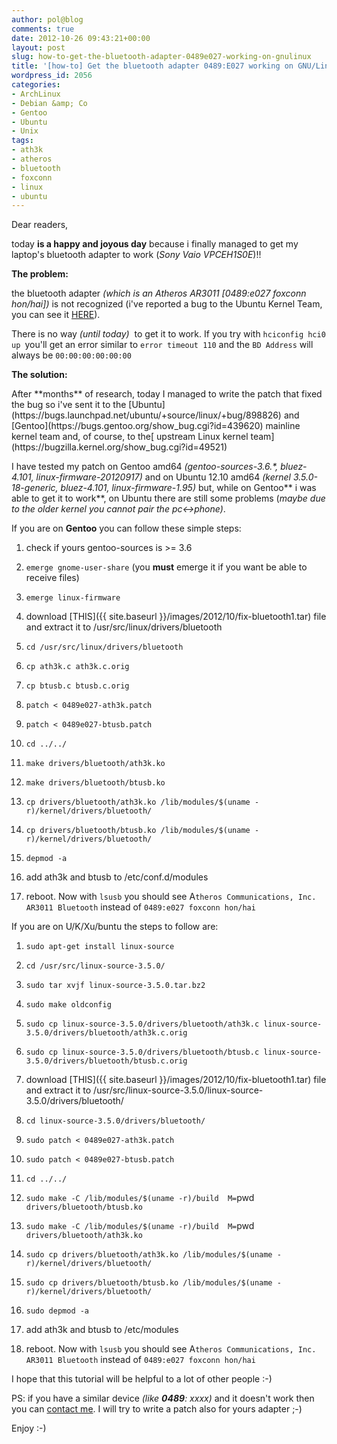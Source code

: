 ```yaml
---
author: pol@blog
comments: true
date: 2012-10-26 09:43:21+00:00
layout: post
slug: how-to-get-the-bluetooth-adapter-0489e027-working-on-gnulinux
title: '[how-to] Get the bluetooth adapter 0489:E027 working on GNU/Linux'
wordpress_id: 2056
categories:
- ArchLinux
- Debian &amp; Co
- Gentoo
- Ubuntu
- Unix
tags:
- ath3k
- atheros
- bluetooth
- foxconn
- linux
- ubuntu
---
```


Dear readers,

today **is a happy and joyous day** because i finally managed to get my laptop's bluetooth adapter to work (_Sony Vaio VPCEH1S0E_)!!

**The problem:**

the bluetooth adapter _(which is an Atheros AR3011 [0489:e027 foxconn hon/hai])_ is not recognized (i've reported a bug to the Ubuntu Kernel Team, you can see it [HERE](https://bugs.launchpad.net/ubuntu/+source/linux/+bug/898826)).

There is no way _(until today)_  to get it to work. If you try with `hciconfig hci0 up `you'll get an error similar to `error timeout 110` and the `BD Address` will always be `00:00:00:00:00:00`

**The solution:**

<!-- more -->After **months** of research, today I managed to write the patch that fixed the bug so i've sent it to the [Ubuntu](https://bugs.launchpad.net/ubuntu/+source/linux/+bug/898826) and [Gentoo](https://bugs.gentoo.org/show_bug.cgi?id=439620) mainline kernel team and, of course, to the[ upstream Linux kernel team](https://bugzilla.kernel.org/show_bug.cgi?id=49521)

I have tested my patch on Gentoo amd64 _(gentoo-sources-3.6.*, bluez-4.101, linux-firmware-20120917)_ and on Ubuntu 12.10 amd64 _(kernel 3.5.0-18-generic, bluez-4.101, linux-firmware-1.95)_ but, while on Gentoo** i was able to get it to work**, on Ubuntu there are still some problems (_maybe due to the older kernel_ _you cannot pair the pc<->phone)_.

If you are on **Gentoo** you can follow these simple steps:



	
  1. check if yours gentoo-sources is >= 3.6

	
  2. `emerge gnome-user-share` (you **must** emerge it if you want be able to receive files)

	
  3. `emerge linux-firmware`

	
  4. download [THIS]({{ site.baseurl }}/images/2012/10/fix-bluetooth1.tar) file and extract it to /usr/src/linux/drivers/bluetooth

	
  5. `cd /usr/src/linux/drivers/bluetooth`

	
  6. `cp ath3k.c ath3k.c.orig`

	
  7. `cp btusb.c btusb.c.orig`

	
  8. `patch < 0489e027-ath3k.patch`

	
  9. `patch < 0489e027-btusb.patch`

	
  10. `cd ../../`

	
  11. `make drivers/bluetooth/ath3k.ko`

	
  12. `make drivers/bluetooth/btusb.ko`

	
  13. `cp drivers/bluetooth/ath3k.ko /lib/modules/$(uname -r)/kernel/drivers/bluetooth/`

	
  14. `cp drivers/bluetooth/btusb.ko /lib/modules/$(uname -r)/kernel/drivers/bluetooth/`

	
  15. `depmod -a`

	
  16. add ath3k and btusb to /etc/conf.d/modules

	
  17. reboot. Now with `lsusb` you should see A`theros Communications, Inc. AR3011 Bluetooth` instead of `0489:e027 foxconn hon/hai`


If you are on U/K/Xu/buntu the steps to follow are:

	
  1. `sudo apt-get install linux-source`

	
  2. `cd /usr/src/linux-source-3.5.0/`

	
  3. `sudo tar xvjf linux-source-3.5.0.tar.bz2`

	
  4. `sudo make oldconfig`

	
  5. `sudo cp linux-source-3.5.0/drivers/bluetooth/ath3k.c linux-source-3.5.0/drivers/bluetooth/ath3k.c.orig`

	
  6. `sudo cp linux-source-3.5.0/drivers/bluetooth/btusb.c linux-source-3.5.0/drivers/bluetooth/btusb.c.orig`

	
  7. download [THIS]({{ site.baseurl }}/images/2012/10/fix-bluetooth1.tar) file and extract it to /usr/src/linux-source-3.5.0/linux-source-3.5.0/drivers/bluetooth/

	
  8. `cd linux-source-3.5.0/drivers/bluetooth/`

	
  9. `sudo patch < 0489e027-ath3k.patch`

	
  10. `sudo patch < 0489e027-btusb.patch`

	
  11. `cd ../../`

	
  12. `sudo make -C /lib/modules/$(uname -r)/build  M=`pwd` drivers/bluetooth/btusb.ko`

	
  13. `sudo make -C /lib/modules/$(uname -r)/build  M=`pwd` drivers/bluetooth/ath3k.ko`

	
  14. `sudo cp drivers/bluetooth/ath3k.ko /lib/modules/$(uname -r)/kernel/drivers/bluetooth/`

	
  15. `sudo cp drivers/bluetooth/btusb.ko /lib/modules/$(uname -r)/kernel/drivers/bluetooth/`

	
  16. `sudo depmod -a`

	
  17. add ath3k and btusb to /etc/modules

	
  18. reboot. Now with `lsusb` you should see A`theros Communications, Inc. AR3011 Bluetooth` instead of `0489:e027 foxconn hon/hai`


I hope that this tutorial will be helpful to a lot of other people :-)

PS: if you have a similar device _(like **0489**: xxxx)_ and it doesn't work then you can [contact me](http://www.polslinux.it/contattami/). I will try to write a patch also for yours adapter ;-)

Enjoy :-)
